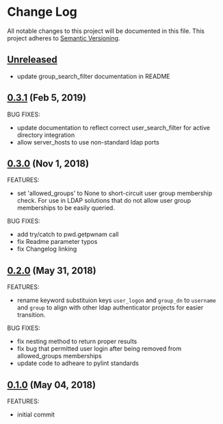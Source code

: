 # Change Log
All notable changes to this project will be documented in this file.
This project adheres to [Semantic Versioning](http://semver.org/).

## [Unreleased](unreleased)

- update group_search_filter documentation in README

## [0.3.1](https://github.com/hansohn/jupyterhub-ldap-authenticator/compare/0.3.0...0.3.1) (Feb 5, 2019)

BUG FIXES:

- update documentation to reflect correct user_search_filter for active directory integration
- allow server_hosts to use non-standard ldap ports

## [0.3.0](https://github.com/hansohn/jupyterhub-ldap-authenticator/compare/0.2.0...0.3.0) (Nov 1, 2018)

FEATURES:

- set 'allowed_groups' to None to short-circuit user group membership check. For use in LDAP solutions that do not allow user group memberships to be easily queried.

BUG FIXES:

- add try/catch to pwd.getpwnam call
- fix Readme parameter typos
- fix Changelog linking

## [0.2.0](https://github.com/hansohn/jupyterhub-ldap-authenticator/compare/0.1.0...0.2.0) (May 31, 2018)

FEATURES:

- rename keyword substituion keys `user_logon` and `group_dn` to `username` and `group` to align with other ldap authenticator projects for easier transition.

BUG FIXES:

- fix nesting method to return proper results
- fix bug that permitted user login after being removed from allowed_groups memberships
- update code to adheare to pylint standards

## [0.1.0](https://github.com/hansohn/jupyterhub-ldap-authenticator/compare/0.1.0...0.1.0) (May 04, 2018)

FEATURES:

- initial commit

